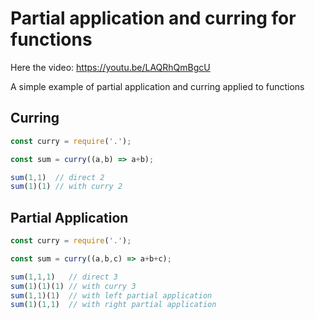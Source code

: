 # Partial application and curring for functions

Here the video: https://youtu.be/LAQRhQmBgcU

A simple example of partial application and curring applied to functions

## Curring

```js
const curry = require('.');

const sum = curry((a,b) => a+b);

sum(1,1)  // direct 2
sum(1)(1) // with curry 2
```

## Partial Application

```js
const curry = require('.');

const sum = curry((a,b,c) => a+b+c);

sum(1,1,1)   // direct 3
sum(1)(1)(1) // with curry 3
sum(1,1)(1)  // with left partial application
sum(1)(1,1)  // with right partial application
```

